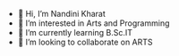- 👋 Hi, I’m Nandini Kharat
- 👀 I’m interested in Arts and Programming
- 🌱 I’m currently learning B.Sc.IT
- 💞️ I’m looking to collaborate on ARTS

<!---
nandini0745/nandini0745 is a ✨ special ✨ repository because its `README.md` (this file) appears on your GitHub profile.
You can click the Preview link to take a look at your changes.
--->
